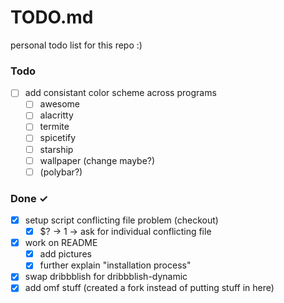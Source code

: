 # TODO.md

personal todo list for this repo :)

### Todo

- [ ] add consistant color scheme across programs
  - [ ] awesome
  - [ ] alacritty
  - [ ] termite
  - [ ] spicetify
  - [ ] starship
  - [ ] wallpaper (change maybe?)
  - [ ] (polybar?)

### Done ✓

- [x] setup script conflicting file problem (checkout)  
  - [x] $? -> 1 -> ask for individual conflicting file  
- [x] work on README  
  - [x] add pictures  
  - [x] further explain "installation process"  
- [x] swap dribbblish for dribbblish-dynamic
- [x] add omf stuff (created a fork instead of putting stuff in here)

